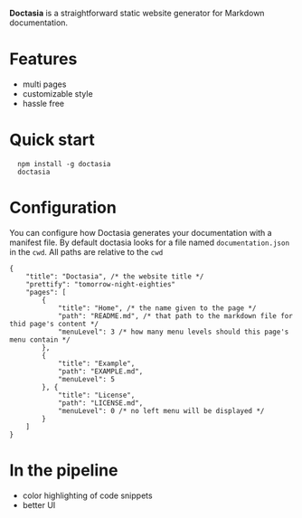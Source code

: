 **Doctasia** is a straightforward static website generator for Markdown documentation.

# Features
- multi pages
- customizable style
- hassle free

# Quick start

```
  npm install -g doctasia
  doctasia
```

# Configuration

You can configure how Doctasia generates your documentation with a manifest file.
By default doctasia looks for a file named `documentation.json` in the `cwd`. All paths are relative to the `cwd`

```
{
    "title": "Doctasia", /* the website title */
    "prettify": "tomorrow-night-eighties"
    "pages": [
        {
            "title": "Home", /* the name given to the page */
            "path": "README.md", /* that path to the markdown file for thid page's content */
            "menuLevel": 3 /* how many menu levels should this page's menu contain */
        },
        {
            "title": "Example",
            "path": "EXAMPLE.md",
            "menuLevel": 5
        }, {
            "title": "License",
            "path": "LICENSE.md",
            "menuLevel": 0 /* no left menu will be displayed */
        }
    ]
}
```

# In the pipeline
- color highlighting of code snippets
- better UI
